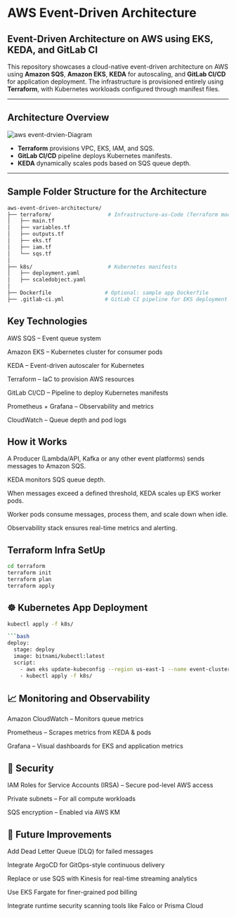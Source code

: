 # AWS Event-Driven Architecture

## Event-Driven Architecture on AWS using EKS, KEDA, and GitLab CI

This repository showcases a cloud-native event-driven architecture on AWS using **Amazon SQS**, **Amazon EKS**, **KEDA** for autoscaling, and **GitLab CI/CD** for application deployment. The infrastructure is provisioned entirely using **Terraform**, with Kubernetes workloads configured through manifest files.

---

## Architecture Overview


![aws event-drvien-Diagram](https://github.com/user-attachments/assets/7c7a1ed9-0347-479e-a99d-ab7a4ec22fde)



- **Terraform** provisions VPC, EKS, IAM, and SQS.
- **GitLab CI/CD** pipeline deploys Kubernetes manifests.
- **KEDA** dynamically scales pods based on SQS queue depth.

---

## Sample Folder Structure for the Architecture 

```bash
aws-event-driven-architecture/
├── terraform/                  # Infrastructure-as-Code (Terraform modules)
│   ├── main.tf
│   ├── variables.tf
│   ├── outputs.tf
│   ├── eks.tf
│   ├── iam.tf
│   └── sqs.tf
│
├── k8s/                        # Kubernetes manifests
│   ├── deployment.yaml
│   ├── scaledobject.yaml
│
├── Dockerfile                 # Optional: sample app Dockerfile
├── .gitlab-ci.yml             # GitLab CI pipeline for EKS deployment

```
## Key Technologies

AWS SQS – Event queue system

Amazon EKS – Kubernetes cluster for consumer pods

KEDA – Event-driven autoscaler for Kubernetes

Terraform – IaC to provision AWS resources

GitLab CI/CD – Pipeline to deploy Kubernetes manifests

Prometheus + Grafana – Observability and metrics

CloudWatch – Queue depth and pod logs

## How it Works
A Producer (Lambda/API, Kafka or any other event platforms) sends messages to Amazon SQS.

KEDA monitors SQS queue depth.

When messages exceed a defined threshold, KEDA scales up EKS worker pods.

Worker pods consume messages, process them, and scale down when idle.

Observability stack ensures real-time metrics and alerting.


## Terraform Infra SetUp
```bash 
cd terraform
terraform init
terraform plan
terraform apply

```

## ☸️ Kubernetes App Deployment
```bash 
kubectl apply -f k8s/

```bash 
deploy:
  stage: deploy
  image: bitnami/kubectl:latest
  script:
    - aws eks update-kubeconfig --region us-east-1 --name event-cluster
    - kubectl apply -f k8s/
```


## 📈 Monitoring and Observability
Amazon CloudWatch – Monitors queue metrics

Prometheus – Scrapes metrics from KEDA & pods

Grafana – Visual dashboards for EKS and application metrics


## 🔐 Security
IAM Roles for Service Accounts (IRSA) – Secure pod-level AWS access

Private subnets – For all compute workloads

SQS encryption – Enabled via AWS KM


## 🧭 Future Improvements
Add Dead Letter Queue (DLQ) for failed messages

Integrate ArgoCD for GitOps-style continuous delivery

Replace or use SQS with Kinesis for real-time streaming analytics

Use EKS Fargate for finer-grained pod billing

Integrate runtime security scanning tools like Falco or Prisma Cloud
